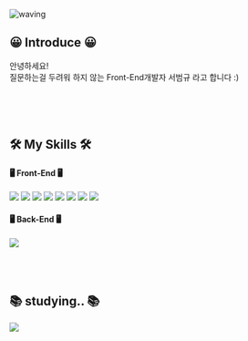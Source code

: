 ![waving](https://capsule-render.vercel.app/api?type=waving&height=300&text=Hello,&nbsp;World!&fontAlign=65&fontAlignY=40&color=gradient)
<h2>😀 Introduce 😀</h2>
<p>
  안녕하세요!<br>
  질문하는걸 두려워 하지 않는 Front-End개발자 서범규 라고 합니다 :) 
</p>
<br>
<br>
<br>
<h2>🛠 My Skills 🛠</h2>
<h4>🖥 Front-End 🖥</h4>
<div>
  <img src="https://img.shields.io/badge/HTML5-E34F26?style=for-the-badge&logo=Html5&logoColor=white">
  <img src="https://img.shields.io/badge/CSS-1572B6?style=for-the-badge&logo=CSS&logoColor=white">
  <img src="https://img.shields.io/badge/JavaScript-F7DF1E?style=for-the-badge&logo=Javascript&logoColor=white">
  <img src="https://img.shields.io/badge/jQuery-0769AD?style=for-the-badge&logo=jQuery&logoColor=white">
  <img src="https://img.shields.io/badge/React-61DAFB?style=for-the-badge&logo=React&logoColor=white">
  <img src="https://img.shields.io/badge/Vue-4FC08D?style=for-the-badge&logo=Vue&logoColor=white">
  <img src="https://img.shields.io/badge/Redux-764ABC?style=for-the-badge&logo=Redux&logoColor=white">
  <img src="https://img.shields.io/badge/TypeScript-3178C6?style=for-the-badge&logo=TypeScript&logoColor=white">
</div>
<h4>🖥 Back-End 🖥</h4>
<div>
  <img src="https://img.shields.io/badge/FireStore-4285F4?style=for-the-badge&logo=Google&logoColor=white">
</div>
<br>
<br>
<br>
<h2>📚 studying.. 📚</h2>
<div>
  <img src="https://img.shields.io/badge/Rest-192231?style=for-the-badge&logo=REST&logoColor=white">
</div>
<br>
<br>
<br>
